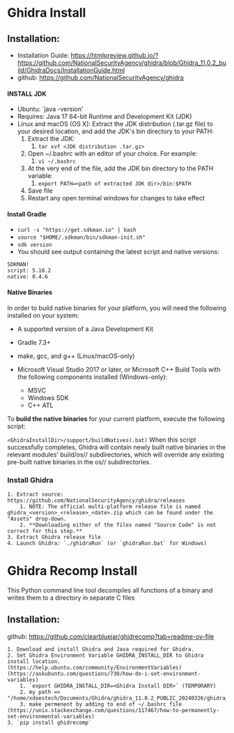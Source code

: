 # Ghidra Install 

## Installation: 
- Installation Guide: https://htmlpreview.github.io/?https://github.com/NationalSecurityAgency/ghidra/blob/Ghidra_11.0.2_build/GhidraDocs/InstallationGuide.html
- github: https://github.com/NationalSecurityAgency/ghidra
#### INSTALL JDK
- Ubuntu: `java -version'
- Requires: Java 17 64-bit Runtime and Development Kit (JDK)
- Linux and macOS (OS X): Extract the JDK distribution (.tar.gz file) to your desired location, and add the JDK's bin directory to your PATH:
    1. Extract the JDK: 
        1. `tar xvf <JDK distribution .tar.gz>`
    2. Open ~/.bashrc with an editor of your choice. For example:
        1. `vi ~/.bashrc`
    3. At the very end of the file, add the JDK bin directory to the PATH variable:
        1. `export PATH=<path of extracted JDK dir>/bin:$PATH`
    4. Save file
    5. Restart any open terminal windows for changes to take effect

#### Install Gradle
- `curl -s "https://get.sdkman.io" | bash`
- `source "$HOME/.sdkman/bin/sdkman-init.sh"`
- `sdk version`
- You should see output containing the latest script and native versions:
```
SDKMAN!
script: 5.18.2
native: 0.4.6
```

#### Native Binaries 
In order to build native binaries for your platform, you will need the following installed on your system:

- A supported version of a Java Development Kit
- Gradle 7.3+

- make, gcc, and g++ (Linux/macOS-only)
- Microsoft Visual Studio 2017 or later, or Microsoft C++ Build Tools with the following components installed (Windows-only):
    - MSVC
    - Windows SDK
    - C++ ATL
    
To **build the native binaries** for your current platform, execute the following script:

`<GhidraInstallDir>/support/buildNatives(.bat)`
When this script successfully completes, Ghidra will contain newly built native binaries in the relevant modules' build/os/<platform>/ subdirectories, which will override any existing pre-built native binaries in the os/<platform>/ subdirectories.

### Install Ghidra 
    1. Extract source: https://github.com/NationalSecurityAgency/ghidra/releases
        1. NOTE: The official multi-platform release file is named ghidra_<version>_<release>_<date>.zip which can be found under the "Assets" drop-down. 
        2. **Downloading either of the files named "Source Code" is not correct for this step.**
    3. Extract Ghidra release file
    4. Launch Ghidra: `./ghidraRun` (or `ghidraRun.bat` for Windows)

# Ghidra Recomp Install
This Python command line tool decompiles all functions of a binary and writes them to a directory in separate C files

## Installation: 
github: https://github.com/clearbluejar/ghidrecomp?tab=readme-ov-file

    1. Download and install Ghidra and Java required for Ghidra.
    2. Set Ghidra Environment Variable GHIDRA_INSTALL_DIR to Ghidra install location. (https://help.ubuntu.com/community/EnvironmentVariables) (https://askubuntu.com/questions/730/how-do-i-set-environment-variables)
        1. `export GHIDRA_INSTALL_DIR=<Ghidra Install DIR>` (TEMPORARY) 
        2. my path => "/home/xdoestech/Documents/Ghidra/ghidra_11.0.2_PUBLIC_20240326/ghidra_11.0.2_PUBLIC"
        3. make permenent by adding to end of ~/.bashrc file (https://unix.stackexchange.com/questions/117467/how-to-permanently-set-environmental-variables)
    3. `pip install ghidrecomp`